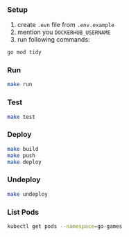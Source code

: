 ### Setup
1. create `.evn` file from `.env.example`
2. mention you `DOCKERHUB_USERNAME`
3. run following commands:

```bash
go mod tidy

```

### Run
```bash
make run
```

### Test
```bash
make test
```
### Deploy

```bash
make build
make push
make deploy
```

### Undeploy
```bash
make undeploy
```

### List Pods
```bash
kubectl get pods --namespace=go-games
```
